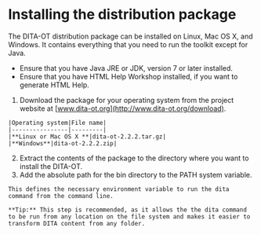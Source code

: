 # Installing the distribution package

The DITA-OT distribution package can be installed on Linux, Mac OS X, and Windows. It contains everything that you need to run the toolkit except for Java.

-   Ensure that you have Java JRE or JDK, version 7 or later installed.
-   Ensure that you have HTML Help Workshop installed, if you want to generate HTML Help.

1.   Download the package for your operating system from the project website at [www.dita-ot.org](http://www.dita-ot.org/download). 

    |Operating system|File name|
    |----------------|---------|
    |**Linux or Mac OS X **|dita-ot-2.2.2.tar.gz|
    |**Windows**|dita-ot-2.2.2.zip|

2.   Extract the contents of the package to the directory where you want to install the DITA-OT. 
3.   Add the absolute path for the bin directory to the PATH system variable. 

    This defines the necessary environment variable to run the dita command from the command line.

    **Tip:** This step is recommended, as it allows the the dita command to be run from any location on the file system and makes it easier to transform DITA content from any folder.


